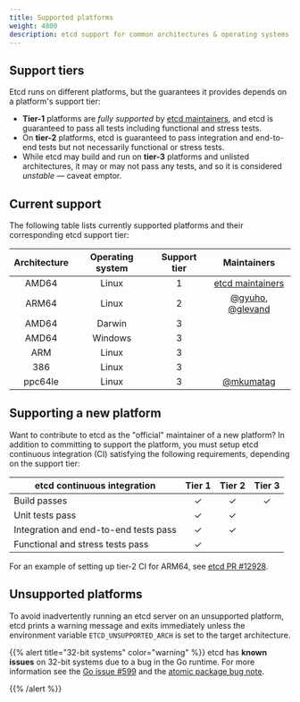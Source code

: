 ```yaml
---
title: Supported platforms
weight: 4800
description: etcd support for common architectures & operating systems
---
```


## Support tiers

Etcd runs on different platforms, but the guarantees it provides depends on a
platform's support tier:

- **Tier-1** platforms are _fully supported_ by [etcd maintainers][], and etcd
  is guaranteed to pass all tests including functional and stress tests.
- On **tier-2** platforms, etcd is guaranteed to pass integration and end-to-end
  tests but not necessarily functional or stress tests.
- While etcd may build and run on **tier-3** platforms and unlisted
  architectures, it may or may not pass any tests, and so it is considered
  _unstable_ &mdash; caveat emptor.

## Current support


The following table lists currently supported platforms and their corresponding
etcd support tier:

| Architecture | Operating system | Support tier | Maintainers                 |
|:------------:|:----------------:|:------------:|:---------------------------:|
| AMD64        | Linux            | 1            | [etcd maintainers][]        |
| ARM64        | Linux            | 2            | [@gyuho][], [@glevand][]    |
| AMD64        | Darwin           | 3            |                             |
| AMD64        | Windows          | 3            |                             |
| ARM          | Linux            | 3            |                             |
| 386          | Linux            | 3            |                             |
| ppc64le      | Linux            | 3            | [@mkumatag][]               |

## Supporting a new platform

Want to contribute to etcd as the "official" maintainer of a new platform? In
addition to committing to support the platform, you must setup etcd continuous
integration (CI) satisfying the following requirements, depending on the support
tier:

| etcd continuous integration           | Tier 1 | Tier 2 | Tier 3 |
| ------------------------------------- |:------:|:------:|:------:|
| Build passes                          | &check;| &check;| &check;|
| Unit tests pass                       | &check;| &check;|        |
| Integration and end-to-end tests pass | &check;| &check;|        |
| Functional and stress tests pass      | &check;|        |        |

For an example of setting up tier-2 CI for ARM64, see [etcd PR #12928][].

## Unsupported platforms

To avoid inadvertently running an etcd server on an unsupported platform, etcd
prints a warning message and exits immediately unless the environment variable
`ETCD_UNSUPPORTED_ARCH` is set to the target architecture.

{{% alert title="32-bit systems" color="warning" %}}
  etcd has **known issues** on 32-bit systems due to a bug in the Go runtime.
  For more information see the [Go issue #599][go-issue] and the [atomic package
  bug note][go-atomic].

  [go-atomic]: https://golang.org/pkg/sync/atomic/#pkg-note-BUG
  [go-issue]: https://github.com/golang/go/issues/599
{{% /alert %}}

[@glevand]: https://github.com/glevand
[@gyuho]: https://github.com/gyuho
[@mkumatag]: https://github.com/mkumatag
[etcd maintainers]: https://github.com/etcd-io/etcd/blob/master/MAINTAINERS
[etcd PR #12928]: https://github.com/etcd-io/etcd/pull/12928

